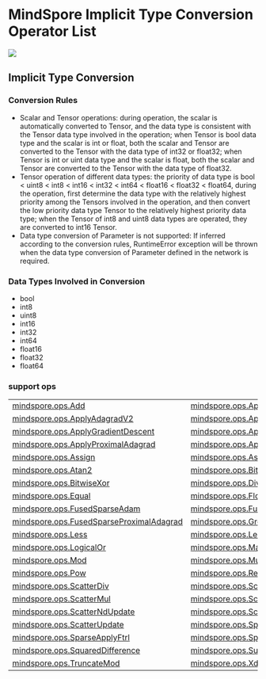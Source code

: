 # MindSpore Implicit Type Conversion Operator List

<a href="https://gitee.com/mindspore/docs/blob/r1.8/docs/mindspore/source_en/note/operator_list_implicit.md" target="_blank"><img src="https://mindspore-website.obs.cn-north-4.myhuaweicloud.com/website-images/r1.8/resource/_static/logo_source_en.png"></a>

## Implicit Type Conversion

### Conversion Rules

- Scalar and Tensor operations: during operation, the scalar is automatically converted to Tensor, and the data type is consistent with the Tensor data type involved in the operation; when Tensor is bool data type and the scalar is int or float, both the scalar and Tensor are converted to the Tensor with the data type of int32 or float32; when Tensor is int or uint data type and the scalar is float, both the scalar and Tensor are converted to the Tensor with the data type of float32.
- Tensor operation of different data types: the priority of data type is bool < uint8 < int8 < int16 < int32 < int64 < float16 < float32 < float64, during the operation, first determine the data type with the relatively highest priority among the Tensors involved in the operation, and then convert the low priority data type Tensor to the relatively highest priority data type; when the Tensor of int8 and uint8 data types are operated, they are converted to int16 Tensor.
- Data type conversion of Parameter is not supported: If inferred according to the conversion rules, RuntimeError exception will be thrown when the data type conversion of Parameter defined in the network is required.

### Data Types Involved in Conversion

- bool
- int8
- uint8
- int16
- int32
- int64
- float16
- float32
- float64

### support ops

<table class="docutils">
<tr>
  <td><a href="https://www.mindspore.cn/docs/en/r1.8/api_python/ops/mindspore.ops.Add.html">mindspore.ops.Add</a></td>
  <td><a href="https://www.mindspore.cn/docs/en/r1.8/api_python/ops/mindspore.ops.ApplyAdadelta.html">mindspore.ops.ApplyAdadelta</a></td>
  <td><a href="https://www.mindspore.cn/docs/en/r1.8/api_python/ops/mindspore.ops.ApplyAdagrad.html">mindspore.ops.ApplyAdagrad</a></td>
</tr>
<tr>
  <td><a href="https://www.mindspore.cn/docs/en/r1.8/api_python/ops/mindspore.ops.ApplyAdagradV2.html">mindspore.ops.ApplyAdagradV2</a></td>
  <td><a href="https://www.mindspore.cn/docs/en/r1.8/api_python/ops/mindspore.ops.ApplyAdaMax.html">mindspore.ops.ApplyAdaMax</a></td>
  <td><a href="https://www.mindspore.cn/docs/en/r1.8/api_python/ops/mindspore.ops.ApplyAddSign.html">mindspore.ops.ApplyAddSign</a></td>
</tr>
<tr>
  <td><a href="https://www.mindspore.cn/docs/en/r1.8/api_python/ops/mindspore.ops.ApplyGradientDescent.html">mindspore.ops.ApplyGradientDescent</a></td>
  <td><a href="https://www.mindspore.cn/docs/en/r1.8/api_python/ops/mindspore.ops.ApplyMomentum.html">mindspore.ops.ApplyMomentum</a></td>
  <td><a href="https://www.mindspore.cn/docs/en/r1.8/api_python/ops/mindspore.ops.ApplyPowerSign.html">mindspore.ops.ApplyPowerSign</a></td>
</tr>
<tr>
  <td><a href="https://www.mindspore.cn/docs/en/r1.8/api_python/ops/mindspore.ops.ApplyProximalAdagrad.html">mindspore.ops.ApplyProximalAdagrad</a></td>
  <td><a href="https://www.mindspore.cn/docs/en/r1.8/api_python/ops/mindspore.ops.ApplyProximalGradientDescent.html">mindspore.ops.ApplyProximalGradientDescent</a></td>
  <td><a href="https://www.mindspore.cn/docs/en/r1.8/api_python/ops/mindspore.ops.ApproximateEqual.html">mindspore.ops.ApproximateEqual</a></td>
</tr>
<tr>
  <td><a href="https://www.mindspore.cn/docs/en/r1.8/api_python/ops/mindspore.ops.Assign.html">mindspore.ops.Assign</a></td>
  <td><a href="https://www.mindspore.cn/docs/en/r1.8/api_python/ops/mindspore.ops.AssignAdd.html">mindspore.ops.AssignAdd</a></td>
  <td><a href="https://www.mindspore.cn/docs/en/r1.8/api_python/ops/mindspore.ops.AssignSub.html">mindspore.ops.AssignSub</a></td>
</tr>
<tr>
  <td><a href="https://www.mindspore.cn/docs/en/r1.8/api_python/ops/mindspore.ops.Atan2.html">mindspore.ops.Atan2</a></td>
  <td><a href="https://www.mindspore.cn/docs/en/r1.8/api_python/ops/mindspore.ops.BitwiseAnd.html">mindspore.ops.BitwiseAnd</a></td>
  <td><a href="https://www.mindspore.cn/docs/en/r1.8/api_python/ops/mindspore.ops.BitwiseOr.html">mindspore.ops.BitwiseOr</a></td>
</tr>
<tr>
  <td><a href="https://www.mindspore.cn/docs/en/r1.8/api_python/ops/mindspore.ops.BitwiseXor.html">mindspore.ops.BitwiseXor</a></td>
  <td><a href="https://www.mindspore.cn/docs/en/r1.8/api_python/ops/mindspore.ops.Div.html">mindspore.ops.Div</a></td>
  <td><a href="https://www.mindspore.cn/docs/en/r1.8/api_python/ops/mindspore.ops.DivNoNan.html">mindspore.ops.DivNoNan</a></td>
</tr>
<tr>
  <td><a href="https://www.mindspore.cn/docs/en/r1.8/api_python/ops/mindspore.ops.Equal.html">mindspore.ops.Equal</a></td>
  <td><a href="https://www.mindspore.cn/docs/en/r1.8/api_python/ops/mindspore.ops.FloorDiv.html">mindspore.ops.FloorDiv</a></td>
  <td><a href="https://www.mindspore.cn/docs/en/r1.8/api_python/ops/mindspore.ops.FloorMod.html">mindspore.ops.FloorMod</a></td>
</tr>
<tr>
  <td><a href="https://www.mindspore.cn/docs/en/r1.8/api_python/ops/mindspore.ops.FusedSparseAdam.html">mindspore.ops.FusedSparseAdam</td>
  <td><a href="https://www.mindspore.cn/docs/en/r1.8/api_python/ops/mindspore.ops.FusedSparseFtrl.html">mindspore.ops.FusedSparseFtrl</a></td>
  <td><a href="https://www.mindspore.cn/docs/en/r1.8/api_python/ops/mindspore.ops.FusedSparseLazyAdam.html">mindspore.ops.FusedSparseLazyAdam</td>
</tr>
<tr>
  <td><a href="https://www.mindspore.cn/docs/en/r1.8/api_python/ops/mindspore.ops.FusedSparseProximalAdagrad.html">mindspore.ops.FusedSparseProximalAdagrad</a></td>
  <td><a href="https://www.mindspore.cn/docs/en/r1.8/api_python/ops/mindspore.ops.Greater.html">mindspore.ops.Greater</a></td>
  <td><a href="https://www.mindspore.cn/docs/en/r1.8/api_python/ops/mindspore.ops.GreaterEqual.html">mindspore.ops.GreaterEqual</a></td>
</tr>
<tr>
  <td><a href="https://www.mindspore.cn/docs/en/r1.8/api_python/ops/mindspore.ops.Less.html">mindspore.ops.Less</a></td>
  <td><a href="https://www.mindspore.cn/docs/en/r1.8/api_python/ops/mindspore.ops.LessEqual.html">mindspore.ops.LessEqual</a></td>
  <td><a href="https://www.mindspore.cn/docs/en/r1.8/api_python/ops/mindspore.ops.LogicalAnd.html">mindspore.ops.LogicalAnd</a></td>
</tr>
<tr>
  <td><a href="https://www.mindspore.cn/docs/en/r1.8/api_python/ops/mindspore.ops.LogicalOr.html">mindspore.ops.LogicalOr</a></td>
  <td><a href="https://www.mindspore.cn/docs/en/r1.8/api_python/ops/mindspore.ops.Maximum.html">mindspore.ops.Maximum</a></td>
  <td><a href="https://www.mindspore.cn/docs/en/r1.8/api_python/ops/mindspore.ops.Minimum.html">mindspore.ops.Minimum</a></td>
</tr>
<tr>
  <td><a href="https://www.mindspore.cn/docs/en/r1.8/api_python/ops/mindspore.ops.Mod.html">mindspore.ops.Mod</a></td>
  <td><a href="https://www.mindspore.cn/docs/en/r1.8/api_python/ops/mindspore.ops.Mul.html">mindspore.ops.Mul</a></td>
  <td><a href="https://www.mindspore.cn/docs/en/r1.8/api_python/ops/mindspore.ops.NotEqual.html">mindspore.ops.NotEqual</a></td>
</tr>
<tr>
  <td><a href="https://www.mindspore.cn/docs/en/r1.8/api_python/ops/mindspore.ops.Pow.html">mindspore.ops.Pow</a></td>
  <td><a href="https://www.mindspore.cn/docs/en/r1.8/api_python/ops/mindspore.ops.RealDiv.html">mindspore.ops.RealDiv</a></td>
  <td><a href="https://www.mindspore.cn/docs/en/r1.8/api_python/ops/mindspore.ops.ScatterAdd.html">mindspore.ops.ScatterAdd</a></td>
</tr>
<tr>
  <td><a href="https://www.mindspore.cn/docs/en/r1.8/api_python/ops/mindspore.ops.ScatterDiv.html">mindspore.ops.ScatterDiv</a></td>
  <td><a href="https://www.mindspore.cn/docs/en/r1.8/api_python/ops/mindspore.ops.ScatterMax.html">mindspore.ops.ScatterMax</a></td>
  <td><a href="https://www.mindspore.cn/docs/en/r1.8/api_python/ops/mindspore.ops.ScatterMin.html">mindspore.ops.ScatterMin</a></td>
</tr>
<tr>
  <td><a href="https://www.mindspore.cn/docs/en/r1.8/api_python/ops/mindspore.ops.ScatterMul.html">mindspore.ops.ScatterMul</a></td>
  <td><a href="https://www.mindspore.cn/docs/en/r1.8/api_python/ops/mindspore.ops.ScatterNdAdd.html">mindspore.ops.ScatterNdAdd</a></td>
  <td><a href="https://www.mindspore.cn/docs/en/r1.8/api_python/ops/mindspore.ops.ScatterNdSub.html">mindspore.ops.ScatterNdSub</a></td>
</tr>
<tr>
  <td><a href="https://www.mindspore.cn/docs/en/r1.8/api_python/ops/mindspore.ops.ScatterNdUpdate.html">mindspore.ops.ScatterNdUpdate</a></td>
  <td><a href="https://www.mindspore.cn/docs/en/r1.8/api_python/ops/mindspore.ops.ScatterNonAliasingAdd.html">mindspore.ops.ScatterNonAliasingAdd</a></td>
  <td><a href="https://www.mindspore.cn/docs/en/r1.8/api_python/ops/mindspore.ops.ScatterSub.html">mindspore.ops.ScatterSub</a></td>
</tr>
<tr>
  <td><a href="https://www.mindspore.cn/docs/en/r1.8/api_python/ops/mindspore.ops.ScatterUpdate.html">mindspore.ops.ScatterUpdate</a></td>
  <td><a href="https://www.mindspore.cn/docs/en/r1.8/api_python/ops/mindspore.ops.SparseApplyAdagrad.html">mindspore.ops.SparseApplyAdagrad</a></td>
  <td><a href="https://www.mindspore.cn/docs/en/r1.8/api_python/ops/mindspore.ops.SparseApplyAdagradV2.html">mindspore.ops.SparseApplyAdagradV2</a></td>
</tr>
<tr>
  <td><a href="https://www.mindspore.cn/docs/en/r1.8/api_python/ops/mindspore.ops.SparseApplyFtrl.html">mindspore.ops.SparseApplyFtrl</a></td>
  <td><a href="https://www.mindspore.cn/docs/en/r1.8/api_python/ops/mindspore.ops.SparseApplyFtrlV2.html">mindspore.ops.SparseApplyFtrlV2</a></td>
  <td><a href="https://www.mindspore.cn/docs/en/r1.8/api_python/ops/mindspore.ops.SparseApplyProximalAdagrad.html">mindspore.ops.SparseApplyProximalAdagrad</a></td>
</tr>
<tr>
  <td><a href="https://www.mindspore.cn/docs/en/r1.8/api_python/ops/mindspore.ops.SquaredDifference.html">mindspore.ops.SquaredDifference</a></td>
  <td><a href="https://www.mindspore.cn/docs/en/r1.8/api_python/ops/mindspore.ops.Sub.html">mindspore.ops.Sub</a></td>
  <td><a href="https://www.mindspore.cn/docs/en/r1.8/api_python/ops/mindspore.ops.TruncateDiv.html">mindspore.ops.TruncateDiv</a></td>
</tr>
<tr>
  <td><a href="https://www.mindspore.cn/docs/en/r1.8/api_python/ops/mindspore.ops.TruncateMod.html">mindspore.ops.TruncateMod</a></td>
  <td><a href="https://www.mindspore.cn/docs/en/r1.8/api_python/ops/mindspore.ops.Xdivy.html">mindspore.ops.Xdivy</a></td>
  <td><a href="https://www.mindspore.cn/docs/en/r1.8/api_python/ops/mindspore.ops.Xlogy.html">mindspore.ops.Xlogy</a></td>
</tr>
</table>

